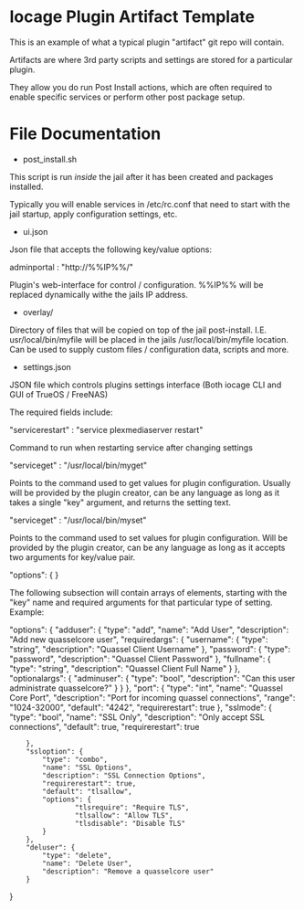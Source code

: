 # Iocage Plugin Artifact Template

This is an example of what a typical plugin "artifact" git repo will contain.

Artifacts are where 3rd party scripts and settings are stored for a particular plugin.

They allow you do run Post Install actions, which are often required to enable
specific services or perform other post package setup.

# File Documentation

 - post_install.sh

This script is run *inside* the jail after it has been created and packages installed.

Typically you will enable services in /etc/rc.conf that need to start with the jail startup,
apply configuration settings, etc.


 - ui.json

Json file that accepts the following key/value options:

adminportal : "http://%%IP%%/"

Plugin's web-interface for control / configuration. %%IP%% will be replaced dynamically withe the jails IP address.

 - overlay/

Directory of files that will be copied on top of the jail post-install. I.E. usr/local/bin/myfile will
be placed in the jails /usr/local/bin/myfile location. Can be used to supply custom files / configuration
data, scripts and more.

 - settings.json

JSON file which controls plugins settings interface (Both iocage CLI and GUI of TrueOS / FreeNAS)

The required fields include:

"servicerestart" : "service plexmediaserver restart"

Command to run when restarting service after changing settings

"serviceget" : "/usr/local/bin/myget"

Points to the command used to get values for plugin configuration. Usually will be provided by the plugin creator, can be any language as long as it takes a single "key" argument, and returns the setting text.

"serviceget" : "/usr/local/bin/myset"

Points to the command used to set values for plugin configuration. Will be provided by the plugin creator, can be any language as long as it accepts two arguments for key/value pair.

"options": { }

The following subsection will contain arrays of elements, starting with the "key" name and required arguments
for that particular type of setting. Example:

"options": {
		"adduser": {
			"type": "add",
			"name": "Add User",
			"description": "Add new quasselcore user",
			"requiredargs": {
				"username": {
					"type": "string",
					"description": "Quassel Client Username"
				},
				"password": {
					"type": "password",
					"description": "Quassel Client Password"
				},
				"fullname": {
					"type": "string",
					"description": "Quassel Client Full Name"
				}
			},
			"optionalargs": {
				"adminuser": { 
					"type": "bool",
					"description": "Can this user administrate quasselcore?"
				}
			}
		},
		"port": {
			"type": "int",
			"name": "Quassel Core Port",
			"description": "Port for incoming quassel connections",
			"range": "1024-32000",
			"default": "4242",
			"requirerestart": true
		},
		"sslmode": {
			"type": "bool",
			"name": "SSL Only",
			"description": "Only accept SSL connections",
			"default": true,
			"requirerestart": true
			
		},	
		"ssloption": {
			"type": "combo",
			"name": "SSL Options",
			"description": "SSL Connection Options",
			"requirerestart": true,
			"default": "tlsallow",
			"options": {
					"tlsrequire": "Require TLS",
					"tlsallow": "Allow TLS",
					"tlsdisable": "Disable TLS"
			}
		},
		"deluser": {
			"type": "delete",
			"name": "Delete User",
			"description": "Remove a quasselcore user"
		}

}
